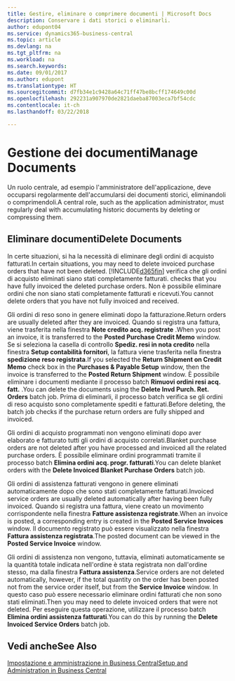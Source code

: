```yaml
---
title: Gestire, eliminare o comprimere documenti | Microsoft Docs
description: Conservare i dati storici o eliminarli.
author: edupont04
ms.service: dynamics365-business-central
ms.topic: article
ms.devlang: na
ms.tgt_pltfrm: na
ms.workload: na
ms.search.keywords: 
ms.date: 09/01/2017
ms.author: edupont
ms.translationtype: HT
ms.sourcegitcommit: d7fb34e1c9428a64c71ff47be8bcff174649c00d
ms.openlocfilehash: 292231a907970de2821daeba87003eca7bf54cdc
ms.contentlocale: it-ch
ms.lasthandoff: 03/22/2018

---
```

# <a name="manage-documents"></a><span data-ttu-id="b6ce7-103">Gestione dei documenti</span><span class="sxs-lookup"><span data-stu-id="b6ce7-103">Manage Documents</span></span>
<span data-ttu-id="b6ce7-104">Un ruolo centrale, ad esempio l'amministratore dell'applicazione, deve occuparsi regolarmente dell'accumularsi dei documenti storici, eliminandoli o comprimendoli.</span><span class="sxs-lookup"><span data-stu-id="b6ce7-104">A central role, such as the application administrator, must regularly deal with accumulating historic documents by deleting or compressing them.</span></span>  

## <a name="delete-documents"></a><span data-ttu-id="b6ce7-105">Eliminare documenti</span><span class="sxs-lookup"><span data-stu-id="b6ce7-105">Delete Documents</span></span>
<span data-ttu-id="b6ce7-106">In certe situazioni, si ha la necessità di eliminare degli ordini di acquisto fatturati.</span><span class="sxs-lookup"><span data-stu-id="b6ce7-106">In certain situations, you may need to delete invoiced purchase orders that have not been deleted.</span></span> [!INCLUDE[d365fin](includes/d365fin_md.md)]<span data-ttu-id="b6ce7-107"> verifica che gli ordini di acquisto eliminati siano stati completamente fatturati.</span><span class="sxs-lookup"><span data-stu-id="b6ce7-107"> checks that you have fully invoiced the deleted purchase orders.</span></span> <span data-ttu-id="b6ce7-108">Non è possibile eliminare ordini che non siano stati completamente fatturati e ricevuti.</span><span class="sxs-lookup"><span data-stu-id="b6ce7-108">You cannot delete orders that you have not fully invoiced and received.</span></span>  

<span data-ttu-id="b6ce7-109">Gli ordini di reso sono in genere eliminati dopo la fatturazione.</span><span class="sxs-lookup"><span data-stu-id="b6ce7-109">Return orders are usually deleted after they are invoiced.</span></span> <span data-ttu-id="b6ce7-110">Quando si registra una fattura, viene trasferita nella finestra **Note credito acq. registrate** .</span><span class="sxs-lookup"><span data-stu-id="b6ce7-110">When you post an invoice, it is transferred to the **Posted Purchase Credit Memo** window.</span></span> <span data-ttu-id="b6ce7-111">Se si seleziona la casella di controllo **Spediz. resi in nota credito** nella finestra **Setup contabilità fornitori**, la fattura viene trasferita nella finestra **spedizione reso registrata**.</span><span class="sxs-lookup"><span data-stu-id="b6ce7-111">If you selected the **Return Shipment on Credit Memo** check box in the **Purchases & Payable Setup** window, then the invoice is transferred to the **Posted Return Shipment** window.</span></span> <span data-ttu-id="b6ce7-112">È possibile eliminare i documenti mediante il processo batch **Rimuovi ordini resi acq. fatt.** .</span><span class="sxs-lookup"><span data-stu-id="b6ce7-112">You can delete the documents using the **Delete Invd Purch. Ret. Orders** batch job.</span></span> <span data-ttu-id="b6ce7-113">Prima di eliminarli, il processo batch verifica se gli ordini di reso acquisto sono completamente spediti e fatturati.</span><span class="sxs-lookup"><span data-stu-id="b6ce7-113">Before deleting, the batch job checks if the purchase return orders are fully shipped and invoiced.</span></span>  

<span data-ttu-id="b6ce7-114">Gli ordini di acquisto programmati non vengono eliminati dopo aver elaborato e fatturato tutti gli ordini di acquisto correlati.</span><span class="sxs-lookup"><span data-stu-id="b6ce7-114">Blanket purchase orders are not deleted after you have processed and invoiced all the related purchase orders.</span></span> <span data-ttu-id="b6ce7-115">È possibile eliminare ordini programmati tramite il processo batch **Elimina ordini acq. progr. fatturati**.</span><span class="sxs-lookup"><span data-stu-id="b6ce7-115">You can delete blanket orders with the **Delete Invoiced Blanket Purchase Orders** batch job.</span></span>  

<span data-ttu-id="b6ce7-116">Gli ordini di assistenza fatturati vengono in genere eliminati automaticamente dopo che sono stati completamente fatturati.</span><span class="sxs-lookup"><span data-stu-id="b6ce7-116">Invoiced service orders are usually deleted automatically after having been fully invoiced.</span></span> <span data-ttu-id="b6ce7-117">Quando si registra una fattura, viene creato un movimento corrispondente nella finestra **Fatture assistenza registrate**.</span><span class="sxs-lookup"><span data-stu-id="b6ce7-117">When an invoice is posted, a corresponding entry is created in the **Posted Service Invoices** window.</span></span> <span data-ttu-id="b6ce7-118">Il documento registrato può essere visualizzato nella finestra **Fattura assistenza registrata**.</span><span class="sxs-lookup"><span data-stu-id="b6ce7-118">The posted document can be viewed in the **Posted Service Invoice** window.</span></span>  

<span data-ttu-id="b6ce7-119">Gli ordini di assistenza non vengono, tuttavia, eliminati automaticamente se la quantità totale indicata nell'ordine è stata registrata non dall'ordine stesso, ma dalla finestra **Fattura assistenza**.</span><span class="sxs-lookup"><span data-stu-id="b6ce7-119">Service orders are not deleted automatically, however, if the total quantity on the order has been posted not from the service order itself, but from the **Service Invoice** window.</span></span> <span data-ttu-id="b6ce7-120">In questo caso può essere necessario eliminare ordini fatturati che non sono stati eliminati.</span><span class="sxs-lookup"><span data-stu-id="b6ce7-120">Then you may need to delete invoiced orders that were not deleted.</span></span> <span data-ttu-id="b6ce7-121">Per eseguire questa operazione, utilizzare il processo batch **Elimina ordini assistenza fatturati**.</span><span class="sxs-lookup"><span data-stu-id="b6ce7-121">You can do this by running the **Delete Invoiced Service Orders** batch job.</span></span>  

## <a name="see-also"></a><span data-ttu-id="b6ce7-122">Vedi anche</span><span class="sxs-lookup"><span data-stu-id="b6ce7-122">See Also</span></span>  
[<span data-ttu-id="b6ce7-123">Impostazione e amministrazione in Business Central</span><span class="sxs-lookup"><span data-stu-id="b6ce7-123">Setup and Administration in Business Central</span></span>](admin-setup-and-administration.md)  

